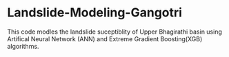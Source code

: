 # Landslide-Modeling-Gangotri
This code modles the landslide suceptiblity of Upper Bhagirathi basin using Artifical Neural Network (ANN) and Extreme Gradient Boosting(XGB) algorithms.  
